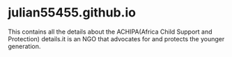 # julian55455.github.io
This contains all the details about the ACHIPA(Africa Child Support and Protection) details.it is an NGO that advocates for and protects the younger generation.
